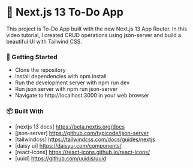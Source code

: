 # 📝 Next.js 13 To-Do App

This project is To-Do App built with the new Next.js 13 App Router. In this video tutorial, I created CRUD operations using json-server and build a beautiful UI with Tailwind CSS.

 ### 🚀 Getting Started

- Clone the repository
- Install dependencies with npm install
- Run the development server with npm run dev
- Run json server with npm run json-server
- Navigate to http://localhost:3000 in your web browser

### 📦 Built With

- [nextjs 13 docs] https://beta.nextjs.org/docs
- [json-server] https://github.com/typicode/json-server
- [tailwindcss] https://tailwindcss.com/docs/guides/nextjs
- [daisy ui] https://daisyui.com/components/
- [react-icons] https://react-icons.github.io/react-icons/
- [uuid] https://github.com/uuidjs/uuid
